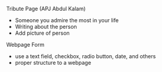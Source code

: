 Tribute Page (APJ Abdul Kalam)

* Someone you admire the most in your life
* Writing about the person
* Add picture of person

Webpage Form 

* use a text field, checkbox, radio button, date, and others
* proper structure to a webpage
